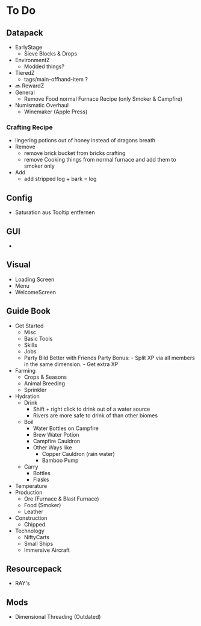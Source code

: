 # To Do
## Datapack
- EarlyStage
    - Sieve Blocks & Drops
- EnvironmentZ
    - Modded things?
- TieredZ
    - tags/main-offhand-item ?
- 🔜 RewardZ
- General
    - Remove Food normal Furnace Recipe (only Smoker & Campfire)
- Numismatic Overhaul
    - Winemaker (Apple Press)
### Crafting Recipe
- lingering potions out of honey instead of dragons breath
- Remove
    - remove brick bucket from bricks crafting
    - remove Cooking things from normal furnace and add them to smoker only
- Add
    - add stripped log + bark = log
## Config
- Saturation aus Tooltip entfernen
## GUI
- 
## Visual
- Loading Screen
- Menu
- WelcomeScreen
## Guide Book
- Get Started
    - Misc
    - Basic Tools
    - Skills
    - Jobs
    - Party
        Bild
        Better with Friends
        Party Bonus:
            - Split XP via all members in the same dimension.
            - Get extra XP
- Farming
    - Crops & Seasons
    - Animal Breeding
    - Sprinkler
- Hydration
    - Drink
        - Shift + right click to drink out of a water source
        - Rivers are more safe to drink of than other biomes
    - Boil
        - Water Bottles on Campfire
        - Brew Water Potion
        - Campfire Cauldron
        - Other Ways like
            - Copper Cauldron (rain water)
            - Bamboo Pump
    - Carry
        - Bottles
        - Flasks
- Temperature
- Production
    - Ore (Furnace & Blast Furnace)
    - Food (Smoker)
    - Leather
- Construction
    - Chipped
- Technology
    - NiftyCarts
    - Small Ships
    - Immersive Aircraft
## Resourcepack
- RAY's
## Mods
- Dimensional Threading (Outdated)